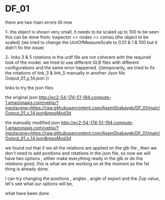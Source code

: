 # DF_01
there are two main errors till now
 
1- the object is shown very small, it needs to be scaled up to 100 to be seen
this can be done from: inspector >> nodes >> comau (the object to be scaled)
(we tried to change the UnitOfMeasureScale to 0.01 & 1 & 100 but it didn't fix the issue)

2- links 3 & 5 rotations in the urdf file are not coherent with the required look of the model.
we tried to use different GLB files with different configurations and the same error happened.
((temporarily, we tried to fix the rotations of link_3 & link_5 manually in another Json file Output_01_y_14.json ))

links to try the json files

the original json
http://ec2-54-174-51-194.compute-1.amazonaws.com/vebjs/?inputscene=https://raw.githubusercontent.com/AsemShabayek/DF_01/main/Output_01_y_14.json&repoMod3d

the manually modified json
http://ec2-54-174-51-194.compute-1.amazonaws.com/vebjs/?inputscene=https://raw.githubusercontent.com/AsemShabayek/DF_01/main/Output_01_y_14.json&repoMod3d


we found out that if we all the relations are applied on the glb file , then we don't need to add positions and rotations in the json file, so now we will have two options , either make everything ready in the glb or do the relations good, this is what we are working on at the moment as the 1st thing is already done.

I can try changing the positions , angles , angle of export and the Zup value, let's see what our options will be,

what have been done


